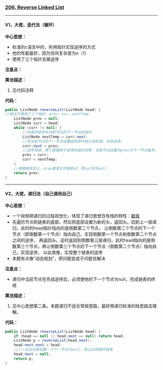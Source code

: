 ### [206. Reverse Linked List](https://leetcode.com/problems/reverse-linked-list/)

---

#### V1，大佬，迭代法（循环）

**中心思想：**
- 标准的c语言中的，利用指针实现逆序的方式
- 他的性能最好，因为空间复杂度为o（1）
- 使用了三个指针去做逆序

**注意点：**

**算法描述：**
1. 见代码注释

**代码：**
```java
public ListNode reverseList(ListNode head) {
//相当于使用了三个指针，prev，cur，nextTemp
    ListNode prev = null;
    ListNode curr = head;
    while (curr != null) {
        //先保存原序中当前节点的下一节点的指针
        ListNode nextTemp = curr.next;
        //把当前节点的下一节点设置成原序中他之前的值，实现逆序。
        curr.next = prev;
        //逆序完成，两个直接用于逆序的指针后移：当前节点设置为prev为下一节点备用，当前节点在原序中的下一节点设置成当前节点
        prev = curr;
        curr = nextTemp;
    }
    //根据程序定义，prev是真正的尾结点，而cur则为null
    return prev;
}
```

---

#### V2，大佬，递归法（自己调用自己）
**中心思想：**
- 一个视频把递归的过程视觉化，体现了递归思想含有栈的特性：[戳我](https://www.youtube.com/watch?v=MRe3UsRadKw)
- 先遍历节点到链表的底部，然后把底部设置为新的头，返回头。回到上一层递归，此时的head指针指向的是倒数第二个节点，
让倒数第二个节点的下一个节点（即倒数第一个节点）指向自己，实现倒数第一个节点和倒数第二个节点之间的逆序，
再返回头。这时返回到倒数第三层递归，此时head指向的是倒数第三个节点，再让倒数第三个节点的下一个节点（倒数第二个节点）指向自己，实现逆序。
以此类推，实现整个链表的逆序
- 本题有点像“动态规划”，把问题变成子问题去解决

**注意点：**
- 递归中当前节点在完成逆序后，必须使他的下一个节点为null，完成链表的终结

**算法描述：**
1. 见中心思想第二条。本题递归不适合常规思路，最好用递归标准的栈思路去理解。

**代码：**
```java
public ListNode reverseList(ListNode head) {
    if (head == null || head.next == null) return head;
    ListNode p = reverseList(head.next);
    head.next.next = head;
    //!!!永远记得设置一下下一节点为null，防止出现循环链表
    head.next = null;
    return p;
}
```
